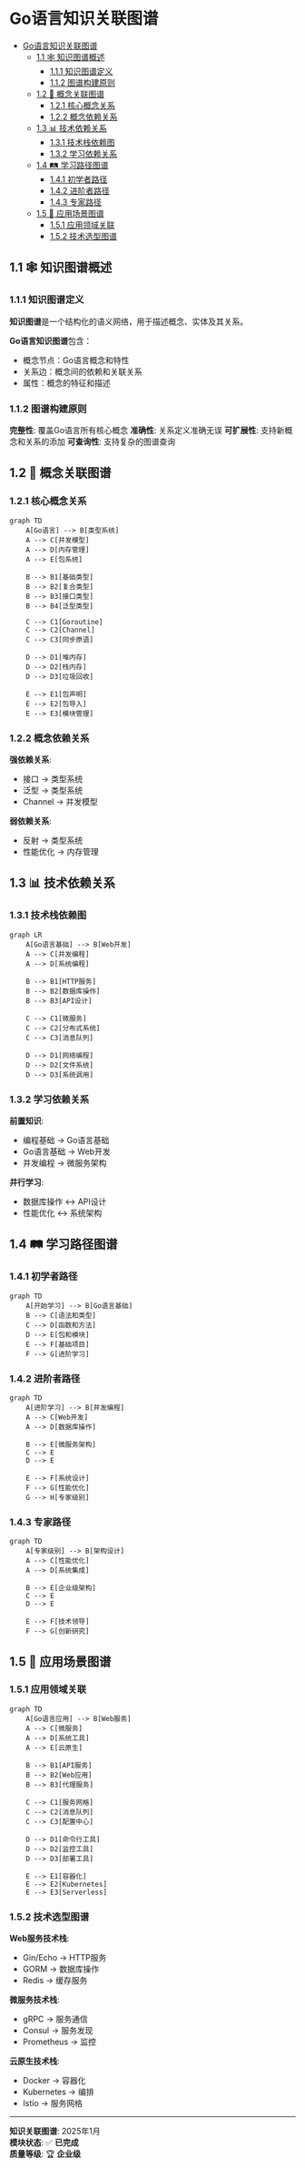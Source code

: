 ﻿# Go语言知识关联图谱

<!-- TOC START -->
- [Go语言知识关联图谱](#go语言知识关联图谱)
  - [1.1 🕸️ 知识图谱概述](#11-️-知识图谱概述)
    - [1.1.1 知识图谱定义](#111-知识图谱定义)
    - [1.1.2 图谱构建原则](#112-图谱构建原则)
  - [1.2 🔗 概念关联图谱](#12--概念关联图谱)
    - [1.2.1 核心概念关系](#121-核心概念关系)
    - [1.2.2 概念依赖关系](#122-概念依赖关系)
  - [1.3 📊 技术依赖关系](#13--技术依赖关系)
    - [1.3.1 技术栈依赖图](#131-技术栈依赖图)
    - [1.3.2 学习依赖关系](#132-学习依赖关系)
  - [1.4 🛤️ 学习路径图谱](#14-️-学习路径图谱)
    - [1.4.1 初学者路径](#141-初学者路径)
    - [1.4.2 进阶者路径](#142-进阶者路径)
    - [1.4.3 专家路径](#143-专家路径)
  - [1.5 🎯 应用场景图谱](#15--应用场景图谱)
    - [1.5.1 应用领域关联](#151-应用领域关联)
    - [1.5.2 技术选型图谱](#152-技术选型图谱)
<!-- TOC END -->

## 1.1 🕸️ 知识图谱概述

### 1.1.1 知识图谱定义

**知识图谱**是一个结构化的语义网络，用于描述概念、实体及其关系。

**Go语言知识图谱**包含：

- 概念节点：Go语言概念和特性
- 关系边：概念间的依赖和关联关系
- 属性：概念的特征和描述

### 1.1.2 图谱构建原则

**完整性**: 覆盖Go语言所有核心概念
**准确性**: 关系定义准确无误
**可扩展性**: 支持新概念和关系的添加
**可查询性**: 支持复杂的图谱查询

## 1.2 🔗 概念关联图谱

### 1.2.1 核心概念关系

```mermaid
graph TD
    A[Go语言] --> B[类型系统]
    A --> C[并发模型]
    A --> D[内存管理]
    A --> E[包系统]
    
    B --> B1[基础类型]
    B --> B2[复合类型]
    B --> B3[接口类型]
    B --> B4[泛型类型]
    
    C --> C1[Goroutine]
    C --> C2[Channel]
    C --> C3[同步原语]
    
    D --> D1[堆内存]
    D --> D2[栈内存]
    D --> D3[垃圾回收]
    
    E --> E1[包声明]
    E --> E2[包导入]
    E --> E3[模块管理]
```

### 1.2.2 概念依赖关系

**强依赖关系**:

- 接口 → 类型系统
- 泛型 → 类型系统
- Channel → 并发模型

**弱依赖关系**:

- 反射 → 类型系统
- 性能优化 → 内存管理

## 1.3 📊 技术依赖关系

### 1.3.1 技术栈依赖图

```mermaid
graph LR
    A[Go语言基础] --> B[Web开发]
    A --> C[并发编程]
    A --> D[系统编程]
    
    B --> B1[HTTP服务]
    B --> B2[数据库操作]
    B --> B3[API设计]
    
    C --> C1[微服务]
    C --> C2[分布式系统]
    C --> C3[消息队列]
    
    D --> D1[网络编程]
    D --> D2[文件系统]
    D --> D3[系统调用]
```

### 1.3.2 学习依赖关系

**前置知识**:

- 编程基础 → Go语言基础
- Go语言基础 → Web开发
- 并发编程 → 微服务架构

**并行学习**:

- 数据库操作 ↔ API设计
- 性能优化 ↔ 系统架构

## 1.4 🛤️ 学习路径图谱

### 1.4.1 初学者路径

```mermaid
graph TD
    A[开始学习] --> B[Go语言基础]
    B --> C[语法和类型]
    C --> D[函数和方法]
    D --> E[包和模块]
    E --> F[基础项目]
    F --> G[进阶学习]
```

### 1.4.2 进阶者路径

```mermaid
graph TD
    A[进阶学习] --> B[并发编程]
    A --> C[Web开发]
    A --> D[数据库操作]
    
    B --> E[微服务架构]
    C --> E
    D --> E
    
    E --> F[系统设计]
    F --> G[性能优化]
    G --> H[专家级别]
```

### 1.4.3 专家路径

```mermaid
graph TD
    A[专家级别] --> B[架构设计]
    A --> C[性能优化]
    A --> D[系统集成]
    
    B --> E[企业级架构]
    C --> E
    D --> E
    
    E --> F[技术领导]
    F --> G[创新研究]
```

## 1.5 🎯 应用场景图谱

### 1.5.1 应用领域关联

```mermaid
graph TD
    A[Go语言应用] --> B[Web服务]
    A --> C[微服务]
    A --> D[系统工具]
    A --> E[云原生]
    
    B --> B1[API服务]
    B --> B2[Web应用]
    B --> B3[代理服务]
    
    C --> C1[服务网格]
    C --> C2[消息队列]
    C --> C3[配置中心]
    
    D --> D1[命令行工具]
    D --> D2[监控工具]
    D --> D3[部署工具]
    
    E --> E1[容器化]
    E --> E2[Kubernetes]
    E --> E3[Serverless]
```

### 1.5.2 技术选型图谱

**Web服务技术栈**:

- Gin/Echo → HTTP服务
- GORM → 数据库操作
- Redis → 缓存服务

**微服务技术栈**:

- gRPC → 服务通信
- Consul → 服务发现
- Prometheus → 监控

**云原生技术栈**:

- Docker → 容器化
- Kubernetes → 编排
- Istio → 服务网格

---

**知识关联图谱**: 2025年1月  
**模块状态**: ✅ **已完成**  
**质量等级**: 🏆 **企业级**
